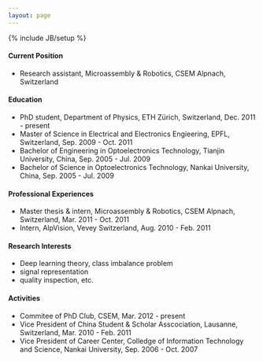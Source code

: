 ```yaml
---
layout: page
---
```

{% include JB/setup %}
#### Current Position

- Research assistant, Microassembly & Robotics, CSEM Alpnach, Switzerland


#### Education

- PhD student, Department of Physics, ETH Zürich, Switzerland, Dec. 2011 - present
- Master of Science in Electrical and Electronics Engieering, EPFL, Switzerland, Sep. 2009 - Oct. 2011
- Bachelor of Engineering in Optoelectronics Technology, Tianjin University, China, Sep. 2005 - Jul. 2009
- Bachelor of Science in Optoelectronics Technology, Nankai University, China, Sep. 2005 - Jul. 2009

#### Professional Experiences

- Master thesis & intern, Microassembly & Robotics, CSEM Alpnach, Switzerland, Mar. 2011 - Oct. 2011
- Intern, AlpVision, Vevey Switzerland, Aug. 2010 - Feb. 2011

#### Research Interests
* Deep learning theory, class imbalance problem
* signal representation
* quality inspection, etc.

#### Activities
- Commitee of PhD Club, CSEM, Mar. 2012 - present
- Vice President of China Student & Scholar Asscociation, Lausanne, Switzerland, Mar. 2010 - Feb. 2011
- Vice President of Career Center, Colledge of Information Technology and Science, Nankai University, Sep. 2006 - Oct. 2007

